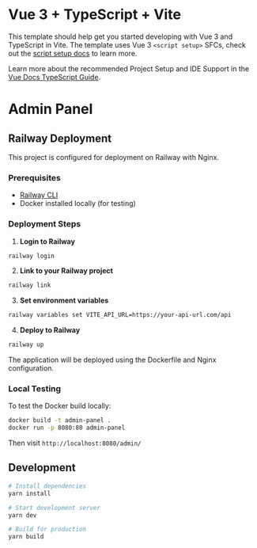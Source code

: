 # Vue 3 + TypeScript + Vite

This template should help get you started developing with Vue 3 and TypeScript in Vite. The template uses Vue 3 `<script setup>` SFCs, check out the [script setup docs](https://v3.vuejs.org/api/sfc-script-setup.html#sfc-script-setup) to learn more.

Learn more about the recommended Project Setup and IDE Support in the [Vue Docs TypeScript Guide](https://vuejs.org/guide/typescript/overview.html#project-setup).

# Admin Panel

## Railway Deployment

This project is configured for deployment on Railway with Nginx.

### Prerequisites

- [Railway CLI](https://docs.railway.app/develop/cli)
- Docker installed locally (for testing)

### Deployment Steps

1. **Login to Railway**

```bash
railway login
```

2. **Link to your Railway project**

```bash
railway link
```

3. **Set environment variables**

```bash
railway variables set VITE_API_URL=https://your-api-url.com/api
```

4. **Deploy to Railway**

```bash
railway up
```

The application will be deployed using the Dockerfile and Nginx configuration.

### Local Testing

To test the Docker build locally:

```bash
docker build -t admin-panel .
docker run -p 8080:80 admin-panel
```

Then visit `http://localhost:8080/admin/`

## Development

```bash
# Install dependencies
yarn install

# Start development server
yarn dev

# Build for production
yarn build
```
